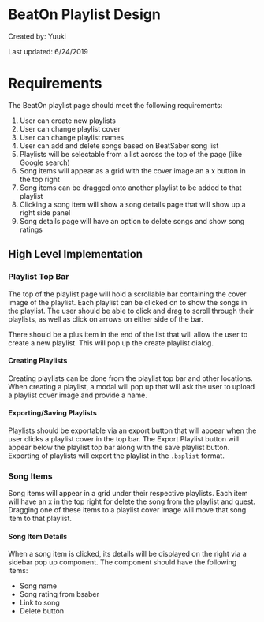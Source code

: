# BeatOn Playlist Design

Created by: Yuuki

Last updated: 6/24/2019

# Requirements

The BeatOn playlist page should meet the following requirements:

1. User can create new playlists
2. User can change playlist cover
3. User can change playlist names
4. User can add and delete songs based on BeatSaber song list
5. Playlists will be selectable from a list across the top of the page (like Google search)
6. Song items will appear as a grid with the cover image an a x button in the top right
7. Song items can be dragged onto another playlist to be added to that playlist
8. Clicking a song item will show a song details page that will show up a right side panel
9. Song details page will have an option to delete songs and show song ratings

## High Level Implementation

### Playlist Top Bar

The top of the playlist page will hold a scrollable bar containing
the cover image of the playlist. Each playlist can be clicked on to
show the songs in the playlist. The user should be able to click and drag
to scroll through their playlists, as well as click on arrows on
either side of the bar. 

There should be a plus item in the end of the list that will allow 
the user to create a new playlist. This will pop up the create playlist 
dialog.

#### Creating Playlists

Creating playlists can be done from the playlist top bar and other
locations. When creating a playlist, a modal will pop up that
will ask the user to upload a playlist cover image and provide a
name. 

#### Exporting/Saving Playlists

Playlists should be exportable via an export button that will
appear when the user clicks a playlist cover in the top bar.
The Export Playlist button will appear below the playlist top bar
along with the save playlist button. Exporting of playlists will
export the playlist in the `.bsplist` format.

### Song Items

Song items will appear in a grid under their respective playlists.
Each item will have an x in the top right for delete the song from
the playlist and quest. Dragging one of these items to a playlist
cover image will move that song item to that playlist.

#### Song Item Details

When a song item is clicked, its details will be displayed on the
right via a sidebar pop up component. The component should have
the following items:

* Song name
* Song rating from bsaber
* Link to song
* Delete button


